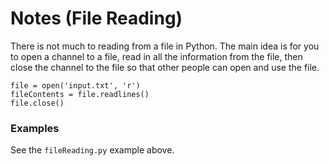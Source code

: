 # Notes (File Reading)

There is not much to reading from a file in Python.  The main idea is for you to open a channel to a file, read in all the information from the file, then close the channel to the file so that other people can open and use the file.

```python3
file = open('input.txt', 'r')
fileContents = file.readlines()
file.close()
```

### Examples
See the ```fileReading.py``` example above.